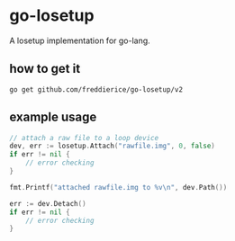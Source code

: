 # go-losetup
A losetup implementation for go-lang.

## how to get it
```
go get github.com/freddierice/go-losetup/v2
```

## example usage
```go
// attach a raw file to a loop device
dev, err := losetup.Attach("rawfile.img", 0, false)
if err != nil {
	// error checking
}

fmt.Printf("attached rawfile.img to %v\n", dev.Path())

err := dev.Detach()
if err != nil {
	// error checking
}
```

